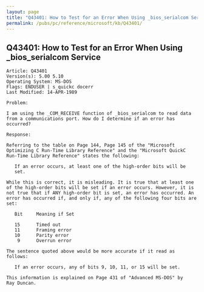 ```yaml
---
layout: page
title: "Q43401: How to Test for an Error When Using _bios_serialcom Service"
permalink: /pubs/pc/reference/microsoft/kb/Q43401/
---
```


## Q43401: How to Test for an Error When Using _bios_serialcom Service

	Article: Q43401
	Version(s): 5.00 5.10
	Operating System: MS-DOS
	Flags: ENDUSER | s_quickc docerr
	Last Modified: 14-APR-1989
	
	Problem:
	
	I am using the _COM_RECEIVE function of _bios_serialcom to read data
	from a communications port. How do I determine if an error has
	occurred?
	
	Response:
	
	Referring to the table on Page 144, Page 145 of the "Microsoft
	Optimizing C Run-Time Library Reference" and the "Microsoft QuickC
	Run-Time Library Reference" states the following:
	
	   If an error occurs, at least one of the high-order bits will be
	   set.
	
	While this is correct, it is misleading. It is true that at least one
	of the high-order bits will be set if an error occurs. However, it is
	not true that if ANY high-order bit is set, an error has occurred. An
	error has occurred if, and only if, any of the following four bits are
	set:
	
	   Bit     Meaning if Set
	
	   15      Timed out
	   11      Framing error
	   10      Parity error
	    9      Overrun error
	
	The sentence quoted above would be more accurate if it read as
	follows:
	
	   If an error occurs, any of bits 9, 10, 11, or 15 will be set.
	
	This information is explained on Page 431 of "Advanced MS-DOS" by
	Ray Duncan.
